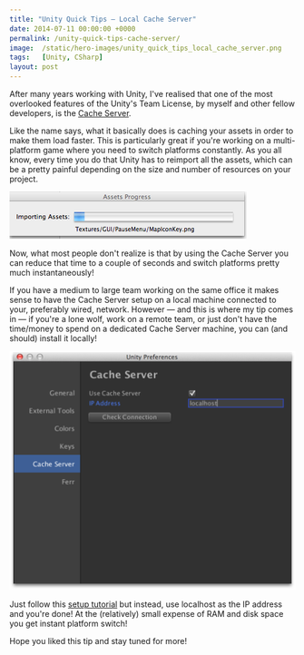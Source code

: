 ```yaml
---
title: "Unity Quick Tips — Local Cache Server"
date: 2014-07-11 00:00:00 +0000
permalink: /unity-quick-tips-cache-server/
image:  /static/hero-images/unity_quick_tips_local_cache_server.png
tags:   [Unity, CSharp]
layout: post
---
```

After many years working with Unity, I've realised that one of the most overlooked features of the Unity's Team License, by myself and other fellow developers, is the <a href="http://docs.unity3d.com/Manual/CacheServer.html" target="_blank">Cache Server</a>.

Like the name says, what it basically does is caching your assets in order to make them load faster. This is particularly great if you're working on a multi-platform game where you need to switch platforms constantly. As you all know, every time you do that Unity has to reimport all the assets, which can be a pretty painful depending on the size and number of resources on your project.

![](/static/images/unity-quick-tips-cache-server/unity_importing.png)

Now, what most people don't realize is that by using the Cache Server you can reduce that time to a couple of seconds and switch platforms pretty much instantaneously!

If you have a medium to large team working on the same office it makes sense to have the Cache Server setup on a local machine connected to your, preferably wired, network. However — and this is where my tip comes in — if you're a lone wolf, work on a remote team, or just don't have the time/money to spend on a dedicated Cache Server machine, you can (and should) install it locally!

![](/static/images/unity-quick-tips-cache-server/unity_cache_server_localhost.png)

Just follow this <a href="http://docs.unity3d.com/Manual/CacheServer.html" target="_blank">setup tutorial</a> but instead, use localhost as the IP address and you're done! At the (relatively) small expense of RAM and disk space you get instant platform switch!

Hope you liked this tip and stay tuned for more!